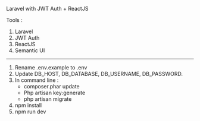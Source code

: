 Laravel with JWT Auth + ReactJS 

Tools :
1. Laravel
2. JWT Auth
3. ReactJS
4. Semantic UI
--------------

1. Rename .env.example to .env
2. Update DB_HOST, DB_DATABASE, DB_USERNAME, DB_PASSWORD.
3. In command line : 
   - composer.phar update
   - Php artisan key:generate
   - php artisan migrate
4. npm install
5. npm run dev

